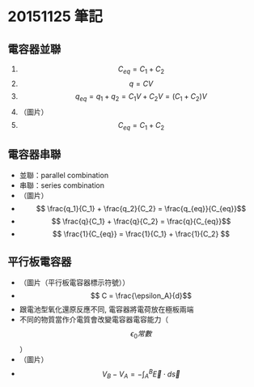 # 20151125 筆記
## 電容器並聯
1. $$ C_{eq} = C_1 + C_2 $$
1. $$ q = CV $$
1. $$ q_{eq} = q_{1} + q_{2} = C_1V + C_2V = (C_1 + C_2)V $$
2. （圖片）
3. $$ C_{eq} = C_1 + C_2 $$

## 電容器串聯
* 並聯：parallel combination
* 串聯：series combination
* （圖片）
* $$ \frac{q_1}{C_1} + \frac{q_2}{C_2} = \frac{q_{eq}}{C_{eq}}$$
* $$ \frac{q}{C_1} + \frac{q}{C_2} = \frac{q}{C_{eq}}$$
* $$ \frac{1}{C_{eq}} = \frac{1}{C_1} + \frac{1}{C_2} $$

## 平行板電容器
* （圖片（平行板電容器標示符號））
* $$ C = \frac{\epsilon_A}{d}$$
* 跟電池型氧化還原反應不同, 電容器將電荷放在極板兩端
* 不同的物質當作介電質會改變電容器電容能力（$$ \epsilon_0 常數$$）
* （圖片）
* $$ V_B - V_A = -\int_A^B \vec{E} \cdot d \vec{s} $$